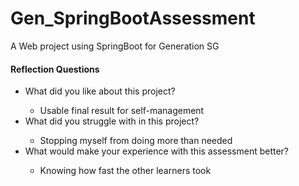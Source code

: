 # Gen_SpringBootAssessment
A Web project using SpringBoot for Generation SG

<h4>Reflection Questions</h4>
<ul>
  <li>What did you like about this project?</li>
  <ul><li>Usable final result for self-management</li></ul>
  <li>What did you struggle with in this project?</li>
  <ul><li>Stopping myself from doing more than needed</li></ul>
  <li>What would make your experience with this assessment better?</li>
  <ul><li>Knowing how fast the other learners took</li></ul>
</ul>
